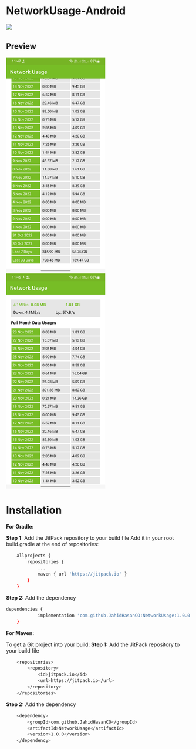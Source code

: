 # NetworkUsage-Android

[![](https://jitpack.io/v/JahidHasanCO/NetworkUsage.svg)](https://jitpack.io/#JahidHasanCO/NetworkUsage)

## Preview 
<img src="https://github.com/JahidHasanCO/NetworkUsage/blob/master/ART/s1.jpg" width="270" height="585"> <img src="https://github.com/JahidHasanCO/NetworkUsage/blob/master/ART/s2.jpg" width="270" height="585"> 

# Installation
**For Gradle:**

**Step 1:** Add the JitPack repository to your build file
Add it in your root build.gradle at the end of repositories:
```sh
	allprojects {
		repositories {
			...
			maven { url 'https://jitpack.io' }
		}
	}
```

**Step 2:** Add the dependency
```sh
dependencies {
	        implementation 'com.github.JahidHasanCO:NetworkUsage:1.0.0'
	}
```

**For Maven:**

To get a Git project into your build:
**Step 1:**  Add the JitPack repository to your build file

```sh
	<repositories>
		<repository>
		    <id>jitpack.io</id>
		    <url>https://jitpack.io</url>
		</repository>
	</repositories>
```

**Step 2:** Add the dependency

```sh
	<dependency>
	    <groupId>com.github.JahidHasanCO</groupId>
	    <artifactId>NetworkUsage</artifactId>
	    <version>1.0.0</version>
	</dependency>
```
